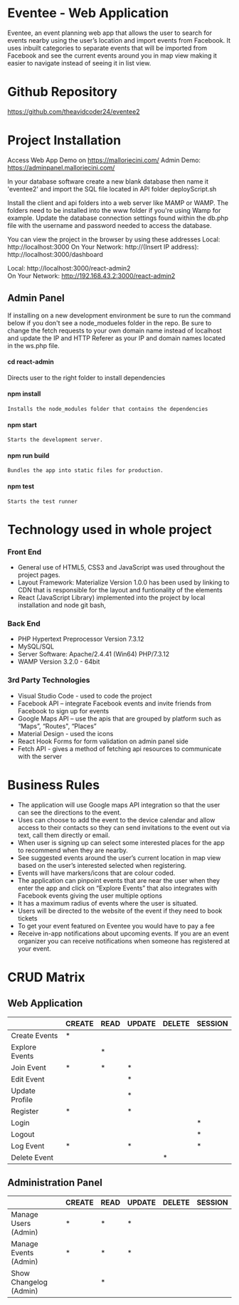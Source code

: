 # Eventee - Web Application

Eventee, an event planning web app that allows the user to search for events nearby using the user’s location and import events from Facebook.
It uses inbuilt categories to separate events that will be imported from Facebook and see the current events around you in map view making it easier to navigate instead of seeing it in list view.

# Github Repository

https://github.com/theavidcoder24/eventee2

# Project Installation

Access Web App Demo on https://malloriecini.com/
Admin Demo: https://adminpanel.malloriecini.com/

In your database software create a new blank database then name it 'eventee2' and import the SQL file located in API folder
deployScript.sh

Install the client and api folders into a web server like MAMP or WAMP. The folders need to be installed into the www folder if you're using Wamp for example. Update the database connection settings found within the db.php file with the username and password needed to access the database.

You can view the project in the browser by using these addresses
Local: http://localhost:3000
On Your Network: http://(Insert IP address):
http://localhost:3000/dashboard

Local: http://localhost:3000/react-admin2  
 On Your Network: http://192.168.43.2:3000/react-admin2

## Admin Panel

If installing on a new development environment be sure to run the command below if you don't see a node_modueles folder in the repo. Be sure to change the fetch requests to your own domain name instead of localhost and update the IP and HTTP Referer as your IP and domain names located in the ws.php file.

#### cd react-admin

Directs user to the right folder to install dependencies

#### npm install

    Installs the node_modules folder that contains the dependencies

#### npm start

    Starts the development server.

#### npm run build

    Bundles the app into static files for production.

#### npm test

    Starts the test runner

# Technology used in whole project

### Front End

- General use of HTML5, CSS3 and JavaScript was used throughout the project pages.
- Layout Framework: Materialize Version 1.0.0 has been used by linking to CDN that is responsible for the layout and funtionality of the elements
- React (JavaScript Library) implemented into the project by local installation and node git bash,

### Back End

- PHP Hypertext Preprocessor Version 7.3.12
- MySQL/SQL
- Server Software: Apache/2.4.41 (Win64) PHP/7.3.12
- WAMP Version 3.2.0 - 64bit

### 3rd Party Technologies

- Visual Studio Code - used to code the project
- Facebook API – integrate Facebook events and invite friends from Facebook to sign up for events
- Google Maps API – use the apis that are grouped by platform such as “Maps”, “Routes", “Places”
- Material Design - used the icons
- React Hook Forms for form validation on admin panel side
- Fetch API - gives a method of fetching api resources to communicate with the server

# Business Rules

- The application will use Google maps API integration so that the user can see the directions to the event.
- Uses can choose to add the event to the device calendar and allow access to their contacts so they can send invitations to the event out via text, call them directly or email.
- When user is signing up can select some interested places for the app to recommend when they are nearby.
- See suggested events around the user’s current location in map view based on the user’s interested selected when registering.
- Events will have markers/icons that are colour coded.
- The application can pinpoint events that are near the user when they enter the app and click on “Explore Events” that also integrates with Facebook events giving the user multiple options
- It has a maximum radius of events where the user is situated.
- Users will be directed to the website of the event if they need to book tickets
- To get your event featured on Eventee you would have to pay a fee
- Receive in-app notifications about upcoming events. If you are an event organizer you can receive notifications when someone has registered at your event.

# CRUD Matrix

## Web Application

|                | CREATE | READ | UPDATE | DELETE | SESSION |
| -------------- | ------ | ---- | ------ | ------ | ------- |
| Create Events  | \*     |      |        |        |         |
| Explore Events |        | \*   |        |        |         |
| Join Event     | \*     | \*   | \*     |        |         |
| Edit Event     |        |      | \*     |        |         |
| Update Profile |        |      | \*     |        |         |
| Register       | \*     |      | \*     |        |         |
| Login          |        |      |        |        | \*      |
| Logout         |        |      |        |        | \*      |
| Log Event      | \*     |      | \*     |        | \*      |
| Delete Event   |        |      |        |   \*   |         |

## Administration Panel

|                       | CREATE | READ | UPDATE | DELETE | SESSION |
| --------------------- | ------ | ---- | ------ | ------ | ------- |
| Manage Users (Admin)  | \*     | \*   | \*     |        |         |
| Manage Events (Admin) | \*     | \*   | \*     |        |         |
| Show Changelog (Admin)|        | \*   |        |        |         |
